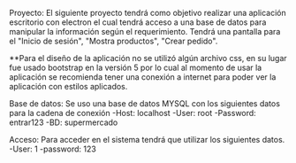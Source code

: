 Proyecto: 
El siguiente proyecto tendrá como objetivo realizar una aplicación escritorio con electron el cual tendrá acceso a una base de datos para manipular la información según el requerimiento. 
Tendrá una pantalla para el "Inicio de sesión", "Mostra productos", "Crear pedido".

**Para el diseño de la aplicación no se utilizó algún archivo css, en su lugar fue usado bootstrap en la versión 5 por lo cual al momento de usar la aplicación se recomienda tener una conexión a internet para poder ver la aplicación con estilos aplicados.

Base de datos:
Se uso una base de datos MYSQL con los siguientes datos para la cadena de conexión
-Host: localhost
-User: root
-Password: entrar123
-BD: supermercado

Acceso:
Para acceder en el sistema tendrá que utilizar los siguientes datos.
-User: 1
-password: 123

